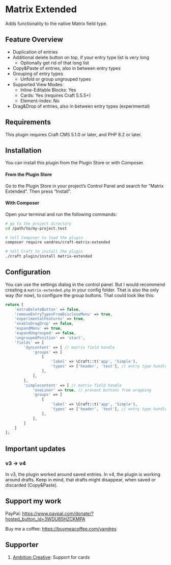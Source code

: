 # Matrix Extended

Adds functionality to the native Matrix field type.

## Feature Overview

- Duplication of entries
- Additional delete button on top, if your entry type list is very long 
  - Optionally get rid of that long list 
- Copy&Paste of entries, also in between entry types
- Grouping of entry types
  - Unfold or group ungrouped types
- Supported View Modes:
  - Inline-Editable Blocks: Yes
  - Cards: Yes (requires Craft 5.5.5+)
  - Element-Index: No
- Drag&Drop of entries, also in between entry types (experimental)

## Requirements

This plugin requires Craft CMS 5.1.0 or later, and PHP 8.2 or later.

## Installation

You can install this plugin from the Plugin Store or with Composer.

#### From the Plugin Store

Go to the Plugin Store in your project’s Control Panel and search for “Matrix Extended”. Then press “Install”.

#### With Composer

Open your terminal and run the following commands:

```bash
# go to the project directory
cd /path/to/my-project.test

# tell Composer to load the plugin
composer require vandres/craft-matrix-extended

# tell Craft to install the plugin
./craft plugin/install matrix-extended
```

## Configuration

You can use the settings dialog in the control panel. But I would recommend creating a `matrix-extended.php` in your config folder. 
That is also the only way (for now), to configure the group buttons. That could look like this:

```php
return [
    'extraDeleteButton' => false,
    'removeEntryTypesFromDiscloseMenu' => true,
    'experimentalFeatures' => true,
    'enableDragDrop' => false,
    'expandMenu' => true,
    'expandUngrouped' => false,
    'ungroupedPosition' => 'start',
    'fields' => [
        'dyncontent' => [ // matrix field handle
            'groups' => [
                [
                    'label' => \Craft::t('app', 'Simple'),
                    'types' => ['header', 'text'], // entry type handles
                ],
            ],
        ],
        'simplecontent' => [ // matrix field handle
            'oneLiner' => true, // prevent buttons from wrapping
            'groups' => [
                [
                    'label' => \Craft::t('app', 'Simple'),
                    'types' => ['header', 'text'], // entry type handles
                ],
            ],
        ]
    ]
];

```

## Important updates

### v3 -> v4

In v3, the plugin worked around saved entries. In v4, the plugin is working around drafts. Keep in mind, that
drafts might disappear, when saved or discarded (Copy&Paste).

## Support my work

PayPal: https://www.paypal.com/donate/?hosted_button_id=3WDU85HZCKMPA

Buy me a coffee: https://buymeacoffee.com/vandres

## Supporter

1. [Ambition Creative](https://www.ambitioncreative.co.uk/): Support for cards 

